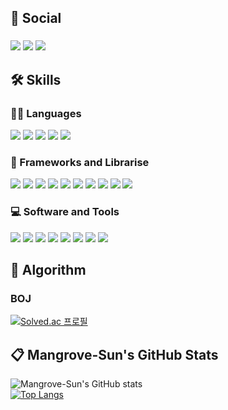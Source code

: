 ## 🌈 Social
<!-- Social -->
###
<div>
  <span>
    <!-- Gmail -->
    <img src="https://img.shields.io/badge/tjsghd0317@gmail.com-EA4335?style=flat&logo=gmail&logoColor=white" />
    <!-- LinkedIn -->
    <img src="https://img.shields.io/badge/박선홍-046EAB?style=flat&logo=linkedin&logoColor=white" />
    <!-- Instagram -->
    <img src="https://img.shields.io/badge/parknakta07-E4405F?style=flat&logo=instagram&logoColor=white" />
  </span>
</div>


## 🛠 Skills
### 👨‍💻 Languages
<!-- Languages -->
<div>
  <span>
    <!-- HTML5 -->
    <img src="https://img.shields.io/badge/HTML5-E34F26?style=flat&logo=html5&logoColor=white" />
    <!-- CSS -->
    <img src="https://img.shields.io/badge/CSS3-1572B6?style=flat&logo=css3&logoColor=white" />
    <!-- JavaScript -->
    <img src="https://img.shields.io/badge/JavaScript-FFDF00?style=flat&logo=javascript&logoColor=black" />
    <!-- TypeScript -->
    <img src="https://img.shields.io/badge/TypeScript-1870C7?style=flat&logo=typescript&logoColor=white" />
    <!-- Node.js -->
    <img src="https://img.shields.io/badge/Node.js-339933?style=flat&logo=Node.js&logoColor=white" />
  </span>
</div>

### 🧰 Frameworks and Librarise
<div>
  <span>
    <!-- React -->
    <img src="https://img.shields.io/badge/React-61DBFB?style=flat&logo=react&logoColor=white" />
    <!-- Vue -->
    <img src="https://img.shields.io/badge/Vue-35495E?style=flat&logo=Vue.js&logoColor=41B883" />
    <!-- Sass -->
    <img src="https://img.shields.io/badge/Sass-CC6699?style=flat&logo=sass&logoColor=white" />
    <!-- styled-components -->
    <img src="https://img.shields.io/badge/styled components-DB7093?style=flat&logo=styledcomponents&logoColor=white" />
    <!-- React Router -->
    <img src="https://img.shields.io/badge/React Router-CA4245?style=flat&logo=React Router&logoColor=white" />
    <!-- React Query -->
    <img src="https://img.shields.io/badge/React Query-FF4154?style=flat&logo=React Query&logoColor=white" />
    <!-- Vuex -->
    <img src="https://img.shields.io/badge/Vuex-3EAF7C?style=flat&logo=Vuex&logoColor=white" />
    <!-- Pinia -->
    <img src="https://img.shields.io/badge/Pinia-FFE166?style=flat&logo=Pinia&logoColor=white" />
    <!-- Axios -->
    <img src="https://img.shields.io/badge/Axios-5A29E4?style=flat&logo=Axios&logoColor=white" />
    <!-- Swiper -->
    <img src="https://img.shields.io/badge/Swiper-6332F6?style=flat&logo=Swiper&logoColor=white" />
  </span>
</div>

### 💻 Software and Tools
<!-- Tools -->
<div>
  <span>
    <!-- Git -->
    <img src="https://img.shields.io/badge/Git-F05032?style=flat&logo=git&logoColor=white" />
    <!-- Netlify -->
    <img src="https://img.shields.io/badge/Netlify-00C7B7?style=flat&logo=Netlify&logoColor=white" />
    <!-- Webpack -->
    <img src="https://img.shields.io/badge/Webpack-8DD6F9?style=flat&logo=Webpack&logoColor=black" />
    <!-- Babel -->
    <img src="https://img.shields.io/badge/Babel-F9DC3E?style=flat&logo=Babel&logoColor=black" />
    <!-- .ENV -->
    <img src="https://img.shields.io/badge/.ENV-ECD53F?style=flat&logo=.ENV&logoColor=black" />
    <!-- Postman -->
    <img src="https://img.shields.io/badge/Postman-FF6C37?style=flat&logo=Postman&logoColor=white" />
    <!-- Vite -->
    <img src="https://img.shields.io/badge/Vite-646CFF?style=flat&logo=Vite&logoColor=white" />
    <!-- Visual Studio Code -->
    <img src="https://img.shields.io/badge/Visual Studio Code-007ACC?style=flat&logo=Visual Studio Code&logoColor=white" />
  </span>
</div>   

## :dizzy: Algorithm
<!-- Algorithm -->
### BOJ
[![Solved.ac 프로필](http://mazassumnida.wtf/api/v2/generate_badge?boj=tjsghd0317)](https://solved.ac/tjsghd0317)

## :clipboard: Mangrove-Sun's GitHub Stats
<!-- Stats -->
![Mangrove-Sun's GitHub stats](https://github-readme-stats.vercel.app/api?username=Mangrove-Sun&show_icons=true&title_color=4FF788&bg_color=13171e&icon_color=F73B4B&text_color=F0DA73&hide_border=true&hide_title=true)   
[![Top Langs](https://github-readme-stats.vercel.app/api/top-langs/?username=Mangrove-Sun&layout=compact&title_color=4FF788&bg_color=13171e&icon_color=F73B4B&text_color=F0DA73&hide_border=true)](https://github.com/anuraghazra/github-readme-stats)
